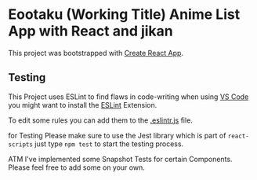 # Eootaku (Working Title) Anime List App with React and jikan

This project was bootstrapped with [Create React App](https://github.com/facebook/create-react-app).

## Testing

This Project uses ESLint to find flaws in code-writing when using [VS Code](https://code.visualstudio.com/)
you might want to install the [ESLint](https://marketplace.visualstudio.com/items?itemName=dbaeumer.vscode-eslint) Extension. 

To edit some rules you can add them to the [.eslintr.js](.eslintrc.js) file.

for Testing Please make sure to use the Jest library which is part of `react-scripts` just type `npm test` to start the testing process. 

ATM I've implemented some Snapshot Tests for certain Components. Please feel free to add some on your own.
